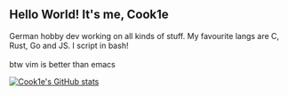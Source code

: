 ## Hello World! It's me, Cook1e
German hobby dev working on all kinds of stuff. My favourite langs are C, Rust, Go and JS. I script in bash!
<br>
<br>
btw vim is better than emacs

[![Cook1e's GitHub stats](https://github-readme-stats.vercel.app/api?username=legendary-cookie)](https://github.com/anuraghazra/github-readme-stats)
